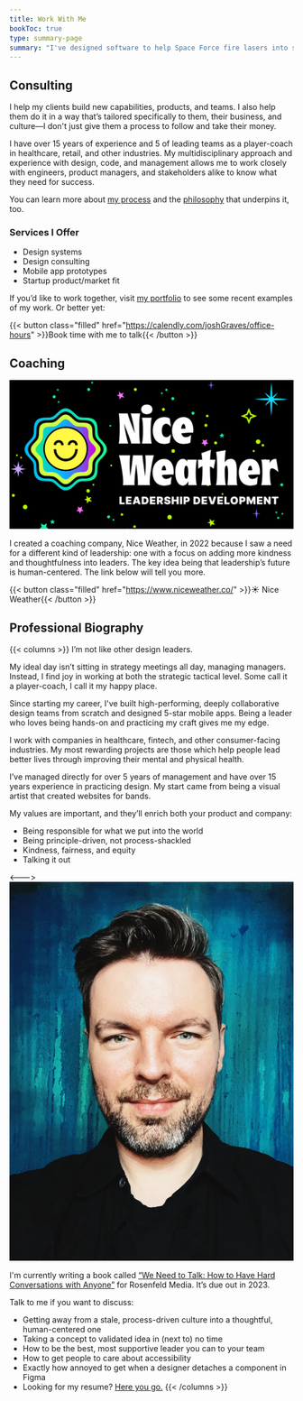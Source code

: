 ```yaml
---
title: Work With Me
bookToc: true
type: summary-page
summary: "I've designed software to help Space Force fire lasers into space and earned over 500,000 5-star reviews on apps I've designed. Big or small, I love working through tricky problems and designing the right approach to addressing them."
---
```


## Consulting

I help my clients build new capabilities, products, and teams. I also help them do it in a way that’s tailored specifically to them, their business, and culture—I don't just give them a process to follow and take their money.

I have over 15 years of experience and 5 of leading teams as a player-coach in healthcare, retail, and other industries. My multidisciplinary approach and experience with design, code, and management allows me to work closely with engineers, product managers, and stakeholders alike to know what they need for success.

You can learn more about [my process](/process) and the [philosophy](/philosophy) that underpins it, too.

### Services I Offer

- Design systems
- Design consulting
- Mobile app prototypes
- Startup product/market fit

If you’d like to work together, visit [my portfolio](/portfolio) to see some recent examples of my work. Or better yet:

{{< button class="filled" href="https://calendly.com/joshGraves/office-hours" >}}Book time with me to talk{{< /button >}}


## Coaching
![Nice Weather: Developing Human-Centered Leaders](nice-weather.png)

I created a coaching company, Nice Weather, in 2022 because I saw a need for a different kind of leadership: one with a focus on adding more kindness and thoughtfulness into leaders. The key idea being that leadership’s future is human-centered. The link below will tell you more.

{{< button class="filled" href="https://www.niceweather.co/" >}}☀️ Nice Weather{{< /button >}}

## Professional Biography

{{< columns >}}
I’m not like other design leaders.

My ideal day isn’t sitting in strategy meetings all day, managing managers. Instead, I find joy in working at both the strategic tactical level. Some call it a player-coach, I call it my happy place.

Since starting my career, I've built high-performing, deeply collaborative design teams from scratch and designed 5-star mobile apps. Being a leader who loves being hands-on and practicing my craft gives me my edge.

I work with companies in healthcare, fintech, and other consumer-facing industries. My most rewarding projects are those which help people lead better lives through improving their mental and physical health.

I’ve managed directly for over 5 years of management and have over 15 years experience in practicing design. My start came from being a visual artist that created websites for bands.

My values are important, and they’ll enrich both your product and company:

- Being responsible for what we put into the world
- Being principle-driven, not process-shackled
- Kindness, fairness, and equity
- Talking it out

<--->
![Hi there! It&rsquo;s me, Joshua.](joshua-Graves.webp)

I'm currently writing a book called [“We Need to Talk: How to Have Hard Conversations with Anyone”](https://rosenfeldmedia.com/books/we-need-to-talk-a-survival-guide-for-tough-conversations/) for Rosenfeld Media. It’s due out in 2023.

Talk to me if you want to discuss:

- Getting away from a stale, process-driven culture into a thoughtful, human-centered one
- Taking a concept to validated idea in (next to) no time
- How to be the best, most supportive leader you can to your team
- How to get people to care about accessibility
- Exactly how annoyed to get when a designer detaches a component in Figma
- Looking for my resume? [Here you go.](/resume.pdf)
{{< /columns >}}
